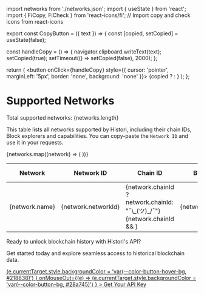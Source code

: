 import networks from './networks.json';
import { useState } from 'react';
import { FiCopy, FiCheck } from 'react-icons/fi'; // Import copy and check icons from react-icons

export const CopyButton = ({ text }) => {
  const [copied, setCopied] = useState(false);

  const handleCopy = () => {
    navigator.clipboard.writeText(text);
    setCopied(true);
    setTimeout(() => setCopied(false), 2000);
  };

  return (
    <button onClick={handleCopy} style={{ cursor: 'pointer', marginLeft: '5px', border: 'none', background: 'none' }}>
      {copied ? <FiCheck color="green" /> : <FiCopy />}
    </button>
  );
};



# Supported Networks
Total supported networks: {networks.length}
<!-- Total Mainnet networks: {networks.filter((n)=>{['mainnet'].includes(n)}).length} -->
This table lists all networks supported by Histori, including their chain IDs, Block explorers and capabilities.
You can copy-paste the `Network ID` and use it in your requests.
<table>
  <thead>
    <tr>
      <th>Network</th>
      <th>Network ID</th>
      <th>Chain ID</th>
      <th>Block Time</th>
      <th>Block Explorer</th>
      <th>Aggregated RPCs</th>
      <th>USD Cost Conversion?</th>
      <th>Historical Data?</th>
      <th>Active on Histori?</th>
    </tr>
  </thead>
  <tbody>
    {networks.map((network) => (
      <tr key={network.chainId}>
        <td>{network.name}</td>
        <td>
          {network.networkId} <CopyButton text={network.networkId.toString()} />
        </td>
        <td>
          {network.chainId ? network.chainId: "¯\_(ツ)_/¯"} {network.chainId && <CopyButton text={network.chainId.toString()} />}
        </td>
        <td>
          {network.blockTime}
        </td>
        <td>
          <a href={network.blockExplorer}>Explorer</a>
        </td>
        <td>
          {network.rpc.length}
        </td>
        <td>{network.nativeCurrencyToETHPool || network.nativeCurrencyToUSDPool ? "✅" : "❌"}</td>
        <td>{network.history ? "✅" : "❌"}</td>
        <td>{network.active ? "✅" : "❌"}</td>
      </tr>
    ))}
  </tbody>
</table>

 <footer
    style={{
      backgroundColor: 'var(--color-background, #f9fafb)',
      borderTop: '1px solid var(--color-border, #e0e0e0)',
      padding: '20px',
      textAlign: 'center',
      marginTop: '40px',
      fontFamily: 'Roboto, sans-serif',
      color: 'var(--color-text, #333)',
    }}
  >
    <p
      style={{
        margin: '0 0 8px',
        fontSize: '18px',
        fontWeight: '600',
        color: 'var(--color-primary-text, #333)',
      }}
    >
      Ready to unlock blockchain history with Histori's API?
    </p>
    <p
      style={{
        margin: '0 0 16px',
        fontSize: '14px',
        color: 'var(--color-secondary-text, #666)',
      }}
    >
      Get started today and explore seamless access to historical blockchain data.
    </p>
    <a
      href="https://histori.xyz/signin"
      style={{
        display: 'inline-block',
        backgroundColor: 'var(--color-button-bg, #28a745)',
        color: 'var(--color-button-text, #ffffff)',
        textDecoration: 'none',
        padding: '12px 24px',
        borderRadius: '50px',
        fontWeight: '600',
        fontSize: '14px',
        transition: 'background-color 0.3s ease',
      }}
      onMouseOver={(e) =>
        (e.currentTarget.style.backgroundColor = 'var(--color-button-hover-bg, #218838)')
      }
      onMouseOut={(e) =>
        (e.currentTarget.style.backgroundColor = 'var(--color-button-bg, #28a745)')
      }
    >
      Get Your API Key
    </a>
  </footer>